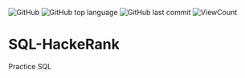 ![GitHub](https://img.shields.io/github/license/lephanthutra/SQL-HackeRank?style=flat)
![GitHub top language](https://img.shields.io/github/languages/top/lephanthutra/SQL-HackeRank?style=flat)
![GitHub last commit](https://img.shields.io/github/last-commit/lephanthutra/SQL-HackeRank?style=flat)
![ViewCount](https://views.whatilearened.today/views/github/lephanthutra/SQL-HackeRank.svg?cache=remove)


# SQL-HackeRank
Practice SQL
